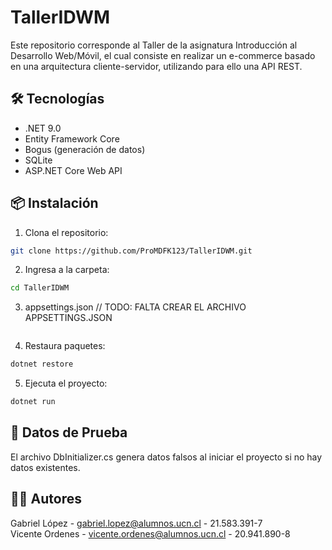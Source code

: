 # TallerIDWM

Este repositorio corresponde al Taller de la asignatura Introducción al Desarrollo Web/Móvil, el cual consiste en realizar un e-commerce basado en una arquitectura cliente-servidor, utilizando para ello una API REST.

## 🛠️ Tecnologías

- .NET 9.0
- Entity Framework Core
- Bogus (generación de datos)
- SQLite
- ASP.NET Core Web API

## 📦 Instalación

1. Clona el repositorio:
```bash
git clone https://github.com/ProMDFK123/TallerIDWM.git
```
2. Ingresa a la carpeta: 
```bash
cd TallerIDWM
```
3. appsettings.json // TODO: FALTA CREAR EL ARCHIVO APPSETTINGS.JSON
```json

```
4. Restaura paquetes:
```bash
dotnet restore
```
5. Ejecuta el proyecto:
```bash
dotnet run
```

## 🧪 Datos de Prueba

El archivo DbInitializer.cs genera datos falsos al iniciar el proyecto si no hay datos existentes.

## 🧑‍💻 Autores

Gabriel López - gabriel.lopez@alumnos.ucn.cl - 21.583.391-7  
Vicente Ordenes - vicente.ordenes@alumnos.ucn.cl - 20.941.890-8
